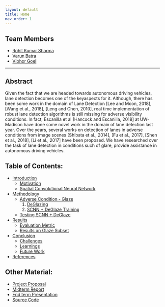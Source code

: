```yaml
---
layout: default
title: Home
nav_order: 1
---
```


<head>
<link rel="icon" type="image/png" href="images/favicon1.png">
</head>

## Team Members
- [Rohit Kumar Sharma](mailto:rsharma@cs.wisc.edu)
- [Varun Batra](mailto:vbatra@wisc.edu)
- [Vibhor Goel](mailto:vgoel5@wisc.edu)

---

## Abstract
Given the fact that we are headed towards autonomous driving vehicles, lane detection becomes one of the keyaspects  for  it. Although, there has been some work in the domain of Lane Detection [Lee and Moon, 2018], [Wang et al., 2018], [Leng and Chen, 2010],   real   time implementation  of  robust  lane  detection  algorithms  is still  missing  for  adverse  visibility  conditions.   In  fact, Escanilla  et  al  [Hancock and Escanilla, 2018]  at  UW-Madison  have  done  some  novel  work  in  the  domain of   lane   detection   last   year. Over   the   years,   several  works  on  detection  of  lanes  in  adverse  conditions from image scenes [Shibata et al., 2014], [Fu et al., 2017], [Shen et al., 2018], [Li et al., 2017] have been proposed. We have researched over the task of lane detection in conditions such of glare, provide assistance in autonomous driving vehicles. 

## Table of Contents:
* [Introduction](introduction.md)
	- [Motivation](introduction.md/#motivation)
	- [Spatial Convolutional Neural Network](introduction.md/#spatial-convolutional-neural-network)
* [Methodology](methodology.md)
	- [Adverse Condition - Glaze](methodology.md/#adverse-condition---glaze)
		1. [DeGlazing](methodology.md/#deglazing)
		2. [SCNN + DeGlaze Training](methodology.md/#scnn-+-deglaze-training)
	- [Testing SCNN + DeGlaze](methodology.md/#testing-scnn-+-deglaze)
* [Results](results.md)
	- [Evaluation Metric](results.md/#evaluation-metric)
	- [Results on Glaze Subset](results.md/#results-on-glaze-subset)
* [Conclusion](conclusion.md)
	- [Challenges](conclusion.md/#challenges)
	- [Learnings](conclusion.md/#learnings)
	- [Future Work](conclusion.md/#future-work)
* [References](references.md)

## Other Material:
- [Project Proposal](project_proposal.html)
- [Midterm Report](midterm_report.html)
- [End term Presentation](res/FinalPresentation.pptx)
- [Source Code](https://github.com/Rohit--Sharma/UWMad-CS766_Project/)
